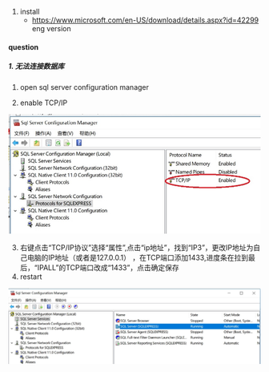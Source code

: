 1. install
   -  https://www.microsoft.com/en-US/download/details.aspx?id=42299  eng version


#### question

##### 1. 无法连接数据库

1. open sql server configuration manager

2. enable TCP/IP

![enable TCP/IP](.\images\sqlserver-configure_1.jpg)

3. 右键点击“TCP/IP协议”选择“属性”,点击“ip地址”，找到“IP3”，更改IP地址为自己电脑的IP地址（或者是127.0.0.1） ，在TCP端口添加1433,进度条在拉到最后，“IPALL”的TCP端口改成“1433”，点击确定保存
4. restart

![enable TCP/IP](.\images\sqlserver-configure_2.jpg)